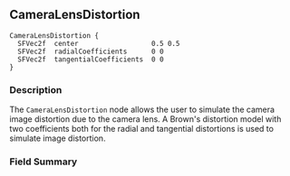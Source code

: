 ## CameraLensDistortion


```
CameraLensDistortion {
  SFVec2f  center                  0.5 0.5
  SFVec2f  radialCoefficients      0 0
  SFVec2f  tangentialCoefficients  0 0
}
```

### Description

The `CameraLensDistortion` node allows the user to simulate the camera image
distortion due to the camera lens. A Brown's distortion model with two
coefficients both for the radial and tangential distortions is used to simulate
image distortion.

### Field Summary

